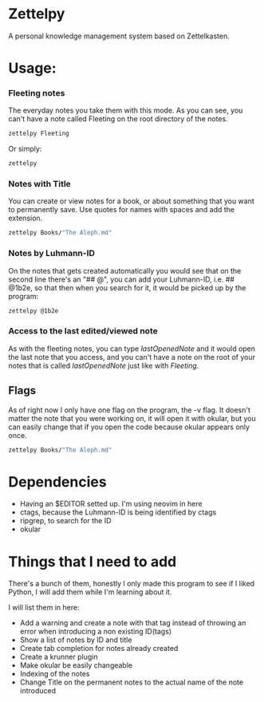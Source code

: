 # Zettelpy
A personal knowledge management system based on Zettelkasten.

# Usage:
### Fleeting notes
The everyday notes you take them with this mode. As you can see, you can't have
a note called Fleeting on the root directory of the notes.
```bash
zettelpy Fleeting
```

Or simply:
```bash
zettelpy
```

### Notes with Title
You can create or view notes for a book, or about something that you want to
permanently save. Use quotes for names with spaces and add the extension.
```bash
zettelpy Books/"The Aleph.md"
```

### Notes by Luhmann-ID
On the notes that gets created automatically you would see that on the second
line there's an "## @", you can add your Luhmann-ID, i.e. ## @1b2e, so that
then when you search for it, it would be picked up by the program:
```bash
zettelpy @1b2e
```

### Access to the last edited/viewed note
As with the fleeting notes, you can type *lastOpenedNote* and it would open the
last note that you access, and you can't have a note on the root of your notes
that is called *lastOpenedNote* just like with *Fleeting*.

## Flags
As of right now I only have one flag on the program, the -v flag.
It doesn't matter the note that you were working on, it will open it with
okular, but you can easily change that if you open the code because okular
appears only once.
```bash
zettelpy Books/"The Aleph.md"
```

# Dependencies
- Having an $EDITOR setted up. I'm using neovim in here
- ctags, because the Luhmann-ID is being identified by ctags
- ripgrep, to search for the ID
- okular

# Things that I need to add
There's a bunch of them, honestly I only made this program to see if I liked
Python, I will add them while I'm learning about it.

I will list them in here:
- Add a warning and create a note with that tag instead of throwing an
  error when introducing a non existing ID(tags)
- Show a list of notes by ID and title
- Create tab completion for notes already created
- Create a krunner plugin
- Make okular be easily changeable
- Indexing of the notes
- Change Title on the permanent notes to the actual name of the note introduced
